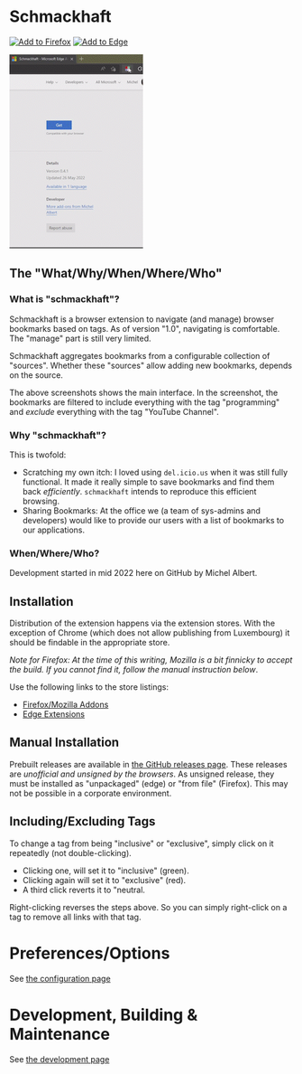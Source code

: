 # Schmackhaft

[![Add to Firefox](https://img.shields.io/badge/Firefox-Install-ff7139?logo=firefoxbrowser)][ff-page]
[![Add to Edge](https://img.shields.io/badge/Edge-Install-0078d7?logo=microsoftedge)][edge-page]

![demo animation](docs/demo.gif "Demo animation")

## The "What/Why/When/Where/Who"

### What is "schmackhaft"?

Schmackhaft is a browser extension to navigate (and manage) browser bookmarks
based on tags. As of version "1.0", navigating is comfortable. The "manage" part
is still very limited.

Schmackhaft aggregates bookmarks from a configurable collection of "sources".
Whether these "sources" allow adding new bookmarks, depends on the source.

The above screenshots shows the main interface. In the screenshot, the bookmarks are filtered to include everything with the tag "programming" and _exclude_ everything with the tag "YouTube Channel".

### Why "schmackhaft"?

This is twofold:

- Scratching my own itch: I loved using `del.icio.us` when it was still fully
  functional. It made it really simple to save bookmarks and find them back
  _efficiently_. `schmackhaft` intends to reproduce this efficient browsing.
- Sharing Bookmarks: At the office we (a team of sys-admins and developers)
  would like to provide our users with a list of bookmarks to our applications.

### When/Where/Who?

Development started in mid 2022 here on GitHub by Michel Albert.

## Installation

Distribution of the extension happens via the extension stores. With the
exception of Chrome (which does not allow publishing from Luxembourg) it should
be findable in the appropriate store.

_Note for Firefox: At the time of this writing, Mozilla is a bit finnicky to accept the build. If you cannot find it, follow the manual instruction below_.

Use the following links to the store listings:

- [Firefox/Mozilla Addons][ff-page]
- [Edge Extensions][edge-page]

## Manual Installation

Prebuilt releases are available in [the GitHub releases
page](https://github.com/exhuma/schmackhaft/releases/latest). These releases are
_unofficial and unsigned by the browsers_. As unsigned release, they must be
installed as "unpackaged" (edge) or "from file" (Firefox). This may not be
possible in a corporate environment.

## Including/Excluding Tags

To change a tag from being "inclusive" or "exclusive", simply click on it repeatedly (not double-clicking).

- Clicking one, will set it to "inclusive" (green).
- Clicking again will set it to "exclusive" (red).
- A third click reverts it to "neutral.

Right-clicking reverses the steps above. So you can simply right-click on a tag
to remove all links with that tag.

# Preferences/Options

See [the configuration page](docs/configuration.md)

# Development, Building & Maintenance

See [the development page](docs/development.md)

[edge-page]: https://microsoftedge.microsoft.com/addons/detail/schmackhaft/aemjihidkhdjpelcgdokkpalbeejgdhi
[ff-page]: https://addons.mozilla.org/en-US/firefox/addon/schmackhaft
